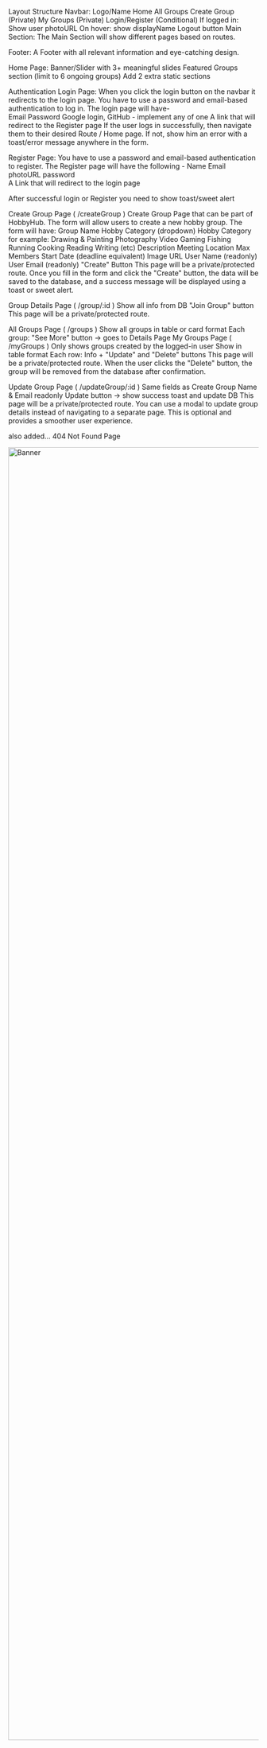 Layout Structure
Navbar:
Logo/Name
Home
All Groups
Create Group (Private)
My Groups (Private)
Login/Register (Conditional)
If logged in:
Show user photoURL
On hover: show displayName
Logout button
Main Section:
The Main Section will show different pages based on routes.




Footer:
A Footer with all relevant information and eye-catching design.




Home Page:
Banner/Slider with 3+ meaningful slides
Featured Groups section (limit to 6 ongoing groups)
Add 2 extra static sections




Authentication
 Login Page: When you click the login button on the navbar it redirects to the login page. You have to use a password and email-based authentication to log in. The login page will have-  
Email 
Password 
Google login, GitHub - implement any of one 
A link that will redirect to the Register page
   If the user logs in successfully, then 
navigate them to their desired Route / Home page.
If not, show him an error with a toast/error message anywhere in the form.

Register Page: You have to use a password and email-based authentication to register. The Register page will have the following - 
Name 
Email 
photoURL 
password  
A Link that will redirect to the login page 
  

After successful login or Register you need to show toast/sweet alert 
 

Create Group Page ( /createGroup )
Create Group Page that can be part of HobbyHub. The form will allow users to create a new hobby group. The form will have:
Group Name
Hobby Category (dropdown)
Hobby Category for example:
Drawing & Painting
Photography
Video Gaming
Fishing
Running
Cooking
Reading
Writing (etc)
Description
Meeting Location
Max Members
Start Date (deadline equivalent)
Image URL
User Name (readonly)
User Email (readonly)
"Create" Button
This page will be a private/protected route.
Once you fill in the form and click the "Create" button, the data will be saved to the database, and a success message will be displayed using a toast or sweet alert.



Group Details Page ( /group/:id )
Show all info from DB
"Join Group" button
This page will be a private/protected route.



All Groups Page ( /groups )
Show all groups in table or card format
Each group: "See More" button → goes to Details Page
My Groups Page ( /myGroups )
Only shows groups created by the logged-in user
Show in table format
Each row:
Info + "Update" and "Delete" buttons
	This page will be a private/protected route.
When the user clicks the "Delete" button, the group will be removed from the database after confirmation.

Update Group Page ( /updateGroup/:id )
Same fields as Create Group
Name & Email readonly
Update button → show success toast and update DB
This page will be a private/protected route.
You can use a modal to update group details instead of navigating to a separate page. This is optional and provides a smoother user experience.




also added...
404 Not Found Page


<img class="banne" style="height: 65vh; width: 100vw;" src="https://i.ibb.co.com/8gFKD3zS/Screenshot-2025-08-09-183159.png" alt="Banner" />
